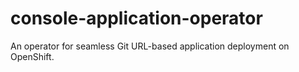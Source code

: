 # console-application-operator
An operator for seamless Git URL-based application deployment on OpenShift.

